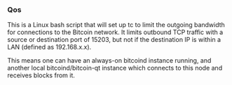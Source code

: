 ### Qos ###

This is a Linux bash script that will set up tc to limit the outgoing bandwidth for connections to the Bitcoin network. It limits outbound TCP traffic with a source or destination port of 15203, but not if the destination IP is within a LAN (defined as 192.168.x.x).

This means one can have an always-on bitcoind instance running, and another local bitcoind/bitcoin-qt instance which connects to this node and receives blocks from it.
